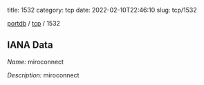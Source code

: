 title: 1532
category: tcp
date: 2022-02-10T22:46:10
slug: tcp/1532

[portdb](/) / [tcp](/category/tcp.html) / 1532


## IANA Data

_Name:_ miroconnect

_Description:_ miroconnect

